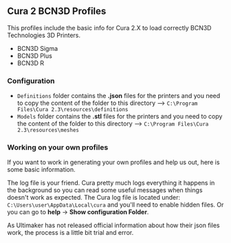 ## Cura 2 BCN3D Profiles

This profiles include the basic info for Cura 2.X to load correctly BCN3D Technologies 3D Printers.

- BCN3D Sigma
- BCN3D Plus
- BCN3D R


### Configuration

- ``Definitions`` folder contains the **.json** files for the printers and you need to copy the content of the folder to this directory --> ``C:\Program Files\Cura 2.3\resources\definitions``
- ``Models`` folder contains the **.stl** files for the printers and you need to copy the content of the folder to this directory --> ``C:\Program Files\Cura 2.3\resources\meshes``

### Working on your own profiles

If you want to work in generating your own profiles and help us out, here is some basic information.

The log file is your friend. Cura pretty much logs everything it happens in the background so you can read some useful messages when things doesn't work as expected.
The Cura log file is located under: ``C:\Users\user\AppData\Local\cura`` and you'll need to enable hidden files. Or you can go to **help** -> **Show configuration Folder**.

As Ultimaker has not released official information about how their json files work, the process is a little bit trial and error.

